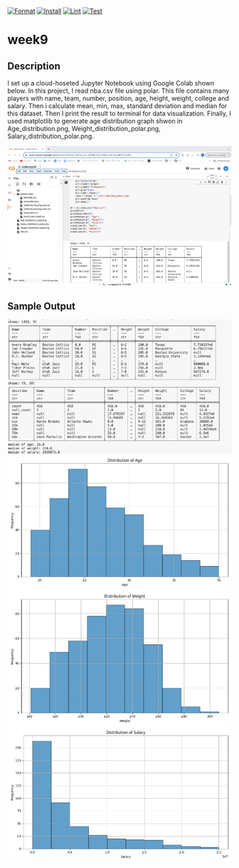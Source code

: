 [![Format](https://github.com/nogibjj/week9/actions/workflows/format.yml/badge.svg)](https://github.com/nogibjj/week9/actions/workflows/format.yml)
[![Install](https://github.com/nogibjj/week9/actions/workflows/install.yml/badge.svg)](https://github.com/nogibjj/week9/actions/workflows/install.yml)
[![Lint](https://github.com/nogibjj/week9/actions/workflows/lint.yml/badge.svg)](https://github.com/nogibjj/week9/actions/workflows/lint.yml)
[![Test](https://github.com/nogibjj/week9/actions/workflows/test.yml/badge.svg)](https://github.com/nogibjj/week9/actions/workflows/test.yml)
# week9


## Description
I set up a cloud-hoseted Jupyter Notebook using Google Colab shown below.
In this project, I read nba.csv file using polar. This file contains many players with name, team, number, position, age, height, weight, college and salary. Then i calculate mean, min, max, standard deviation and median for this dataset. Then I print the result to terminal for data visualization. Finally, I used matplotlib to generate age distribution graph shwon in Age_distribution.png, Weight_distribution_polar.png, Salary_distribution_polar.png.

![colab](colab.png)
## Sample Output
![result](sample.png)
![Age_distribution](Age_distribution_polar.png)
![Weight_distribution](Weight_distribution_polar.png)
![Salary_distribution](Salary_distribution_polar.png)
